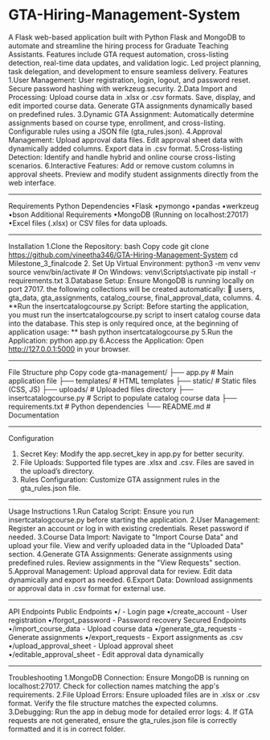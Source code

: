 # GTA-Hiring-Management-System
A Flask web-based application built with Python Flask and MongoDB to automate and streamline the hiring process for Graduate Teaching Assistants. Features include GTA request automation, cross-listing detection, real-time data updates, and validation logic. Led project planning, task delegation, and development to ensure seamless delivery.
Features
1.User Management:
   User registration, login, logout, and password reset.
   Secure password hashing with werkzeug.security.
2.Data Import and Processing:
   Upload course data in .xlsx or .csv formats.
   Save, display, and edit imported course data.
   Generate GTA assignments dynamically based on predefined rules.
3.Dynamic GTA Assignment:
   Automatically determine assignments based on course type, enrollment, and cross-listing.
   Configurable rules using a JSON file (gta_rules.json).
4.Approval Management:
   Upload approval data files.
   Edit approval sheet data with dynamically added columns.
   Export data in .csv format.
5.Cross-listing Detection:
   Identify and handle hybrid and online course cross-listing scenarios.
6.Interactive Features:
   Add or remove custom columns in approval sheets.
   Preview and modify student assignments directly from the web interface.
________________________________________
Requirements
Python Dependencies
•Flask
•pymongo
•pandas
•werkzeug
•bson
Additional Requirements
•MongoDB (Running on localhost:27017)
•Excel files (.xlsx) or CSV files for data uploads.
________________________________________
Installation
1.Clone the Repository:
    bash
    Copy code
     git clone https://github.com/vineetha346/GTA-Hiring-Management-System
    cd Milestone_3_finalcode
2. Set Up Virtual Environment:
     python3 -m venv venv
    source venv/bin/activate # On Windows: venv\Scripts\activate
    pip install -r requirements.txt
3.Database Setup:
    Ensure MongoDB is running locally on port 27017.
    the following collections will be created automatically:
	users, gta_data, gta_assignments, catalog_course, final_approval_data, columns.
4. **Run the insertcatalogcourse.py Script: 
Before starting the application, you must run the insertcatalogcourse.py script to insert catalog course data into the database. This step is only required once, at the beginning of application usage: **
bash
 python insertcatalogcourse.py
5.Run the Application:
    python app.py
6.Access the Application: Open http://127.0.0.1:5000 in your browser.
________________________________________
File Structure
php
Copy code
gta-management/
├── app.py                # Main application file
├── templates/            # HTML templates
├── static/               # Static files (CSS, JS)
├── uploads/              # Uploaded files directory
├── insertcatalogcourse.py # Script to populate catalog course data
├── requirements.txt      # Python dependencies
└── README.md             # Documentation
________________________________________
Configuration
1.	Secret Key: Modify the app.secret_key in app.py for better security.
2.	File Uploads: Supported file types are .xlsx and .csv. Files are saved in the upload’s directory.
3.	Rules Configuration: Customize GTA assignment rules in the gta_rules.json file.
________________________________________
Usage Instructions
1.Run Catalog Script: Ensure you run insertcatalogcourse.py before starting the application.
2.User Management:
    Register an account or log in with existing credentials.
    Reset password if needed.
3.Course Data Import:
    Navigate to "Import Course Data" and upload your file.
    View and verify uploaded data in the "Uploaded Data" section.
4.Generate GTA Assignments:
   Generate assignments using predefined rules.
   Review assignments in the "View Requests" section.
5.Approval Management:
   Upload approval data for review.
   Edit data dynamically and export as needed.
6.Export Data:
   Download assignments or approval data in .csv format for external use.
________________________________________
API Endpoints
Public Endpoints
•/ - Login page
•/create_account - User registration
•/forgot_password - Password recovery
Secured Endpoints
•/import_course_data - Upload course data
•/generate_gta_requests - Generate assignments
•/export_requests - Export assignments as .csv
•/upload_approval_sheet - Upload approval sheet
•/editable_approval_sheet - Edit approval data dynamically
________________________________________
Troubleshooting
1.MongoDB Connection:
   Ensure MongoDB is running on localhost:27017.
   Check for collection names matching the app's requirements.
2.File Upload Errors:
   Ensure uploaded files are in .xlsx or .csv format.
   Verify the file structure matches the expected columns.
3.Debugging: Run the app in debug mode for detailed error logs:
4. If GTA requests are not generated, ensure the gta_rules.json file is correctly formatted and it is in correct folder.
